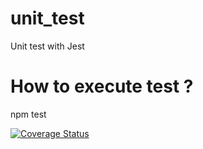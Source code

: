 # unit_test
Unit test with Jest

# How to execute test ?
npm test

[![Coverage Status](https://coveralls.io/repos/github/timAlltricks/mds3_unittesting_2020/badge.svg?branch=master)](https://coveralls.io/github/timAlltricks/mds3_unittesting_2020?branch=master)